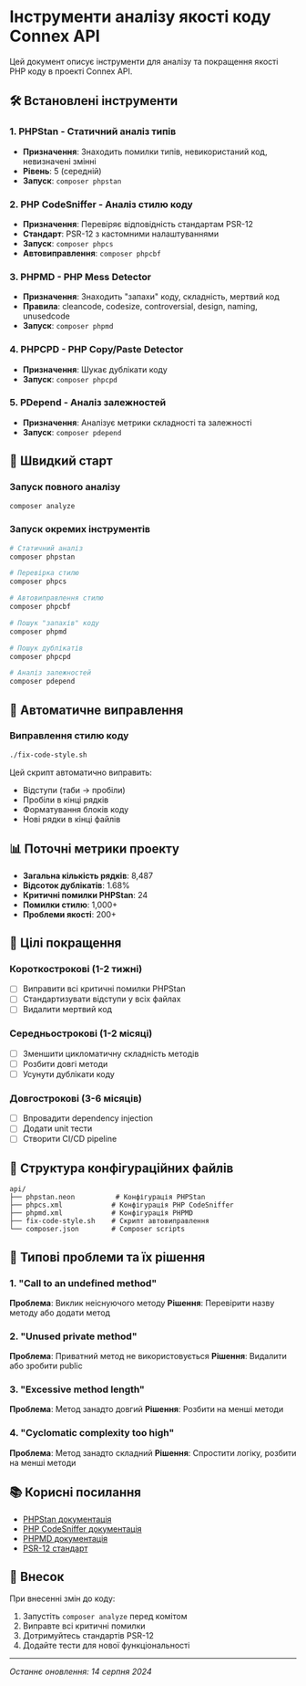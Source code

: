 # Інструменти аналізу якості коду Connex API

Цей документ описує інструменти для аналізу та покращення якості PHP коду в проекті Connex API.

## 🛠️ Встановлені інструменти

### 1. PHPStan - Статичний аналіз типів
- **Призначення**: Знаходить помилки типів, невикористаний код, невизначені змінні
- **Рівень**: 5 (середній)
- **Запуск**: `composer phpstan`

### 2. PHP CodeSniffer - Аналіз стилю коду
- **Призначення**: Перевіряє відповідність стандартам PSR-12
- **Стандарт**: PSR-12 з кастомними налаштуваннями
- **Запуск**: `composer phpcs`
- **Автовиправлення**: `composer phpcbf`

### 3. PHPMD - PHP Mess Detector
- **Призначення**: Знаходить "запахи" коду, складність, мертвий код
- **Правила**: cleancode, codesize, controversial, design, naming, unusedcode
- **Запуск**: `composer phpmd`

### 4. PHPCPD - PHP Copy/Paste Detector
- **Призначення**: Шукає дублікати коду
- **Запуск**: `composer phpcpd`

### 5. PDepend - Аналіз залежностей
- **Призначення**: Аналізує метрики складності та залежності
- **Запуск**: `composer pdepend`

## 🚀 Швидкий старт

### Запуск повного аналізу
```bash
composer analyze
```

### Запуск окремих інструментів
```bash
# Статичний аналіз
composer phpstan

# Перевірка стилю
composer phpcs

# Автовиправлення стилю
composer phpcbf

# Пошук "запахів" коду
composer phpmd

# Пошук дублікатів
composer phpcpd

# Аналіз залежностей
composer pdepend
```

## 🔧 Автоматичне виправлення

### Виправлення стилю коду
```bash
./fix-code-style.sh
```

Цей скрипт автоматично виправить:
- Відступи (таби → пробіли)
- Пробіли в кінці рядків
- Форматування блоків коду
- Нові рядки в кінці файлів

## 📊 Поточні метрики проекту

- **Загальна кількість рядків**: 8,487
- **Відсоток дублікатів**: 1.68%
- **Критичні помилки PHPStan**: 24
- **Помилки стилю**: 1,000+
- **Проблеми якості**: 200+

## 🎯 Цілі покращення

### Короткострокові (1-2 тижні)
- [ ] Виправити всі критичні помилки PHPStan
- [ ] Стандартизувати відступи у всіх файлах
- [ ] Видалити мертвий код

### Середньострокові (1-2 місяці)
- [ ] Зменшити цикломатичну складність методів
- [ ] Розбити довгі методи
- [ ] Усунути дублікати коду

### Довгострокові (3-6 місяців)
- [ ] Впровадити dependency injection
- [ ] Додати unit тести
- [ ] Створити CI/CD pipeline

## 📁 Структура конфігураційних файлів

```
api/
├── phpstan.neon          # Конфігурація PHPStan
├── phpcs.xml            # Конфігурація PHP CodeSniffer
├── phpmd.xml            # Конфігурація PHPMD
├── fix-code-style.sh    # Скрипт автовиправлення
└── composer.json        # Composer scripts
```

## 🚨 Типові проблеми та їх рішення

### 1. "Call to an undefined method"
**Проблема**: Виклик неіснуючого методу
**Рішення**: Перевірити назву методу або додати метод

### 2. "Unused private method"
**Проблема**: Приватний метод не використовується
**Рішення**: Видалити або зробити public

### 3. "Excessive method length"
**Проблема**: Метод занадто довгий
**Рішення**: Розбити на менші методи

### 4. "Cyclomatic complexity too high"
**Проблема**: Метод занадто складний
**Рішення**: Спростити логіку, розбити на менші методи

## 📚 Корисні посилання

- [PHPStan документація](https://phpstan.org/)
- [PHP CodeSniffer документація](https://github.com/squizlabs/PHP_CodeSniffer)
- [PHPMD документація](https://phpmd.org/)
- [PSR-12 стандарт](https://www.php-fig.org/psr/psr-12/)

## 🤝 Внесок

При внесенні змін до коду:
1. Запустіть `composer analyze` перед комітом
2. Виправте всі критичні помилки
3. Дотримуйтесь стандартів PSR-12
4. Додайте тести для нової функціональності

---

*Останнє оновлення: 14 серпня 2024*
